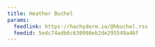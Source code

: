 ```yaml
---
title: Heather Buchel
params:
  feedlink: https://hachyderm.io/@hbuchel.rss
  feedid: 5edc74adb6c630998eb2de295549a46f
---
```

